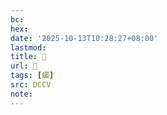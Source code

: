 ```yaml
---
bc:
hex:
date: '2025-10-13T10:28:27+08:00'
lastmod:
title: 􃔿
url: 􃔿
tags: [蠾]
src: DCCV
note:
---
```


